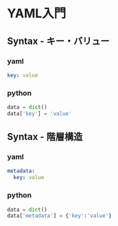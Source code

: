 # YAML入門
## Syntax - キー・バリュー
### yaml
```yaml 
key: value
```
### python
```python
data = dict()
data['key'] = 'value'
```
## Syntax - 階層構造
### yaml
```yaml
metadata:
  key: value
```
### python
```python
data = dict()
data['metadata'] = {'key':'value'}
```

